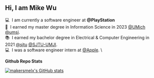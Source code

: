 ## Hi, I am Mike Wu
💻&nbsp;&nbsp;I am currently a software engineer at **@PlayStation**\
📖&nbsp;&nbsp;I earned my master degree in Information Science in 2023 [@UMich](https://github.com/umich) [@umsi](https://github.com/msi). \
📚&nbsp;&nbsp;I earned my bachelor degree in Electrical & Computer Engineering in 2021 [@sjtu](https://github.com/sjtu) [@SJTU-UMJI](https://github.com/SJTU-UMJI). \
💻&nbsp;&nbsp;I was a software engineer intern at [@Apple](https://github.com/apple). \

**Github Repo Stats**

[![makersmelx's GitHub stats](https://github-readme-stats.vercel.app/api?username=makersmelx)](https://github.com/anuraghazra/github-readme-stats)

